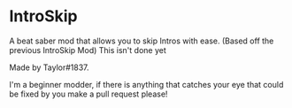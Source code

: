 # IntroSkip
A beat saber mod that allows you to skip Intros with ease. (Based off the previous IntroSkip Mod)
This isn't done yet


Made by Taylor#1837.


I'm a beginner modder, if there is anything that catches your eye that could be fixed by you make a pull request please!
